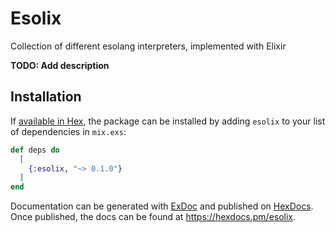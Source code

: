 # Esolix
Collection of different esolang interpreters, implemented with Elixir

**TODO: Add description**

## Installation

If [available in Hex](https://hex.pm/docs/publish), the package can be installed
by adding `esolix` to your list of dependencies in `mix.exs`:

```elixir
def deps do
  [
    {:esolix, "~> 0.1.0"}
  ]
end
```

Documentation can be generated with [ExDoc](https://github.com/elixir-lang/ex_doc)
and published on [HexDocs](https://hexdocs.pm). Once published, the docs can
be found at <https://hexdocs.pm/esolix>.

